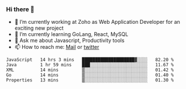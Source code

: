 ### Hi there 👋

- 🔭 I’m currently working at Zoho as Web Application Developer for an exciting new project
- 🌱 I’m currently learning GoLang, React, MySQL
- 💬 Ask me about Javascript, Productivity tools 
- 📫 How to reach me: [Mail](mailto:kvaishak007@gmail.com) or [twitter](https://twitter.com/_kvaishak)

<!--START_SECTION:waka-->
```text
JavaScript   14 hrs 3 mins   ████████████████████▓░░░░   82.20 % 
Java         1 hr 59 mins    ███░░░░░░░░░░░░░░░░░░░░░░   11.67 % 
XML          14 mins         ▒░░░░░░░░░░░░░░░░░░░░░░░░   01.42 % 
Go           14 mins         ▒░░░░░░░░░░░░░░░░░░░░░░░░   01.40 % 
Properties   13 mins         ▒░░░░░░░░░░░░░░░░░░░░░░░░   01.30 % 
```
<!--END_SECTION:waka-->
